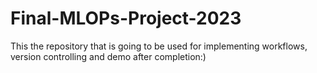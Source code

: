 # Final-MLOPs-Project-2023
This the repository that is going to be used for implementing workflows, version controlling and demo after completion:)
